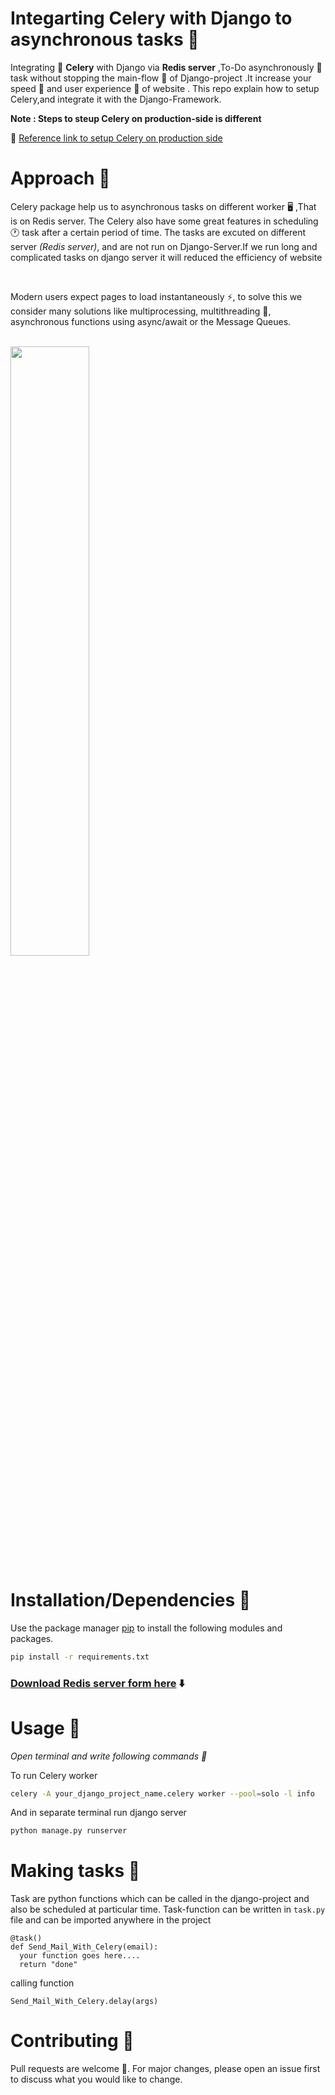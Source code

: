 # Integarting Celery with Django to asynchronous tasks 📃
Integrating 🔗 **Celery** with Django via **Redis server** ,To-Do asynchronously 👀task without stopping the main-flow 📃 of Django-project .It increase your speed 🚀 and user experience 🤵 of website .
This repo explain how to setup Celery,and integrate it with the Django-Framework.

**Note : Steps to steup Celery on production-side is different**
<br>

🏁 [Reference link to setup Celery on production side](https://medium.com/koko-networks/a-complete-guide-to-production-ready-celery-configuration-5777780b3166)

# Approach 🏁
Celery package help us to asynchronous tasks on different worker 🖥️ ,That is on Redis server. The Celery also have some great features in scheduling 🕐 task after a certain period of time.
The tasks are excuted on different server *(Redis server)*, and are not run on Django-Server.If we run long and complicated tasks on django server it will reduced the efficiency of website

<br>

Modern users expect pages to load instantaneously ⚡, to solve this we consider many solutions like multiprocessing, multithreading 🧵, asynchronous functions using async/await or the Message Queues.

<br>

<img src="https://miro.medium.com/max/1050/0*ppAh-AtPSXGbUAvE.png" style="height:50%;width:50%;">

# Installation/Dependencies 💾

Use the package manager [pip](https://pip.pypa.io/en/stable/) to install the following modules and packages. 

```bash
pip install -r requirements.txt
```

### [Download Redis server form here](https://download.redis.io/releases/redis-6.2.6.tar.gz) ⬇️ 

# Usage 🔭

*Open terminal and write following commands 📝*


To run Celery worker
```bash
celery -A your_django_project_name.celery worker --pool=solo -l info
```
And in separate terminal run django server
```bash
python manage.py runserver
```
# Making tasks 📖
Task are python functions which can be called in the django-project and also be scheduled at particular time.
Task-function can be written in `task.py` file and can be imported anywhere in the project

```
@task()
def Send_Mail_With_Celery(email):
  your function goes here....
  return "done"
```

calling function

```
Send_Mail_With_Celery.delay(args)
```

# Contributing 🤵
Pull requests are welcome 🖤. For major changes, please open an issue first to discuss what you would like to change.
